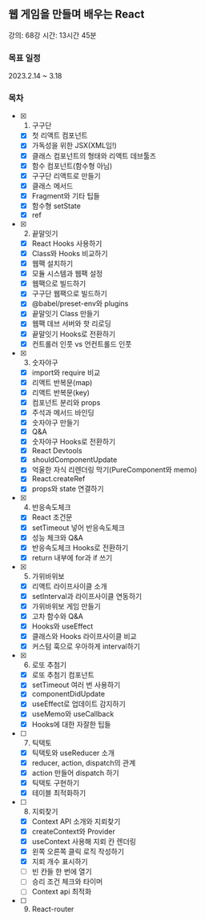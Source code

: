 ## 웹 게임을 만들며 배우는 React

강의: 68강
시간: 13시간 45분

### 목표 일정

2023.2.14 ~ 3.18

### 목차

- [x] 1. 구구단
  - [x] 첫 리액트 컴포넌트
  - [x] 가독성을 위한 JSX(XML임!)
  - [x] 클래스 컴포넌트의 형태와 리액트 데브툴즈
  - [x] 함수 컴포넌트(함수형 아님)
  - [x] 구구단 리액트로 만들기
  - [x] 클래스 메서드
  - [x] Fragment와 기타 팁들
  - [x] 함수형 setState
  - [x] ref
- [x] 2. 끝말잇기
  - [x] React Hooks 사용하기
  - [x] Class와 Hooks 비교하기
  - [x] 웹팩 설치하기
  - [x] 모듈 시스템과 웹팩 설정
  - [x] 웹팩으로 빌드하기
  - [x] 구구단 웹팩으로 빌드하기
  - [x] @babel/preset-env와 plugins
  - [x] 끝말잇기 Class 만들기
  - [x] 웹팩 데브 서버와 핫 리로딩
  - [x] 끝말잇기 Hooks로 전환하기
  - [x] 컨트롤러 인풋 vs 언컨트롤드 인풋
- [x] 3. 숫자야구
  - [x] import와 require 비교
  - [x] 리액트 반복문(map)
  - [x] 리액트 반복문(key)
  - [x] 컴포넌트 분리와 props
  - [x] 주석과 메서드 바인딩
  - [x] 숫자야구 만들기
  - [x] Q&A
  - [x] 숫자야구 Hooks로 전환하기
  - [x] React Devtools
  - [x] shouldComponentUpdate
  - [x] 억울한 자식 리렌더링 막기(PureComponent와 memo)
  - [x] React.createRef
  - [x] props와 state 연결하기
- [x] 4. 반응속도체크
  - [x] React 조건문
  - [x] setTimeout 넣어 반응속도체크
  - [x] 성능 체크와 Q&A
  - [x] 반응속도체크 Hooks로 전환하기
  - [x] return 내부에 for과 if 쓰기
- [x] 5. 가위바위보
  - [x] 리액트 라이프사이클 소개
  - [x] setInterval과 라이프사이클 연동하기
  - [x] 가위바위보 게임 만들기
  - [x] 고차 함수와 Q&A
  - [x] Hooks와 useEffect
  - [x] 클래스와 Hooks 라이프사이클 비교
  - [x] 커스텀 훅으로 우아하게 interval하기
- [x] 6. 로또 추첨기
  - [x] 로또 추첨기 컴포넌트
  - [x] setTimeout 여러 번 사용하기
  - [x] componentDidUpdate
  - [x] useEffect로 업데이트 감지하기
  - [x] useMemo와 useCallback
  - [x] Hooks에 대한 자잘한 팁들
- [ ] 7. 틱택토
  - [x] 틱택토와 useReducer 소개
  - [x] reducer, action, dispatch의 관계
  - [x] action 만들어 dispatch 하기
  - [x] 틱택토 구현하기
  - [x] 테이블 최적화하기
- [ ] 8. 지뢰찾기
  - [x] Context API 소개와 지뢰찾기
  - [x] createContext와 Provider
  - [x] useContext 사용해 지뢰 칸 렌더링
  - [x] 왼쪽 오른쪽 클릭 로직 작성하기
  - [x] 지뢰 개수 표시하기
  - [ ] 빈 칸들 한 번에 열기
  - [ ] 승리 조건 체크와 타이머
  - [ ] Context api 최적화
- [ ] 9. React-router
